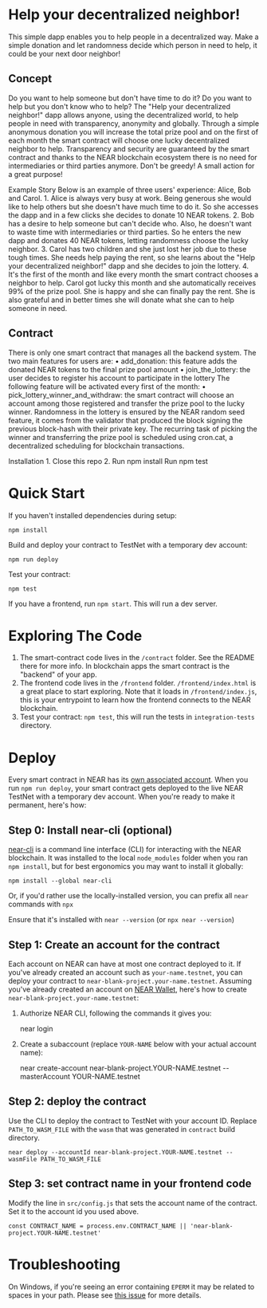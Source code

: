 Help your decentralized neighbor!
==================

This simple dapp enables you to help people in a decentralized way. Make a simple donation and let randomness decide which person in need to help, it could be your next door neighbor!

Concept
-------------------------------------

Do you want to help someone but don't have time to do it? Do you want to help but you don't know who to help?
The "Help your decentralized neighbor!" dapp allows anyone, using the decentralized world, to help people in need with transparency, anonymity and globally.
Through a simple anonymous donation you will increase the total prize pool and on the first of each month the smart contract will choose one lucky decentralized neighbor to help.
Transparency and security are guaranteed by the smart contract and thanks to the NEAR blockchain ecosystem there is no need for intermediaries or third parties anymore.
Don't be greedy! A small action for a great purpose!

Example Story
Below is an example of three users' experience: Alice, Bob and Carol.
	1. Alice is always very busy at work. Being generous she would like to help others but she doesn't have much time to do it. So she accesses the dapp and in a few clicks she decides to donate 10 NEAR tokens.
	2. Bob has a desire to help someone but can't decide who. Also, he doesn't want to waste time with intermediaries or third parties. So he enters the new dapp and donates 40 NEAR tokens, letting randomness choose the lucky neighbor.
	3. Carol has two children and she just lost her job due to these tough times. She needs help paying the rent, so she learns about the "Help your decentralized neighbor!" dapp and she decides to join the lottery.
	4. It's the first of the month and like every month the smart contract chooses a neighbor to help. Carol got lucky this month and she automatically receives 99% of the prize pool. She is happy and she can finally pay the rent. She is also grateful and in better times she will donate what she can to help someone in need.

Contract
-------------------------------------

There is only one smart contract that manages all the backend system.
The two main features for users are:
	• add_donation: this feature adds the donated NEAR tokens to the final prize pool amount
	• join_the_lottery: the user decides to register his account to participate in the lottery
The following feature will be activated every first of the month:
	• pick_lottery_winner_and_withdraw: the smart contract will choose an account among those registered and transfer the prize pool to the lucky winner.
Randomness in the lottery is ensured by the NEAR random seed feature, it comes from the validator that produced the block signing the previous block-hash with their private key.
The recurring task of picking the winner and transferring the prize pool is scheduled using cron.cat, a decentralized scheduling for blockchain transactions.

Installation
	1. Close this repo
	2. Run npm install
Run npm test


Quick Start
===========

If you haven't installed dependencies during setup:

    npm install


Build and deploy your contract to TestNet with a temporary dev account:

    npm run deploy

Test your contract:

    npm test

If you have a frontend, run `npm start`. This will run a dev server.


Exploring The Code
==================

1. The smart-contract code lives in the `/contract` folder. See the README there for
   more info. In blockchain apps the smart contract is the "backend" of your app.
2. The frontend code lives in the `/frontend` folder. `/frontend/index.html` is a great
   place to start exploring. Note that it loads in `/frontend/index.js`,
   this is your entrypoint to learn how the frontend connects to the NEAR blockchain.
3. Test your contract: `npm test`, this will run the tests in `integration-tests` directory.


Deploy
======

Every smart contract in NEAR has its [own associated account][NEAR accounts]. 
When you run `npm run deploy`, your smart contract gets deployed to the live NEAR TestNet with a temporary dev account.
When you're ready to make it permanent, here's how:


Step 0: Install near-cli (optional)
-------------------------------------

[near-cli] is a command line interface (CLI) for interacting with the NEAR blockchain. It was installed to the local `node_modules` folder when you ran `npm install`, but for best ergonomics you may want to install it globally:

    npm install --global near-cli

Or, if you'd rather use the locally-installed version, you can prefix all `near` commands with `npx`

Ensure that it's installed with `near --version` (or `npx near --version`)


Step 1: Create an account for the contract
------------------------------------------

Each account on NEAR can have at most one contract deployed to it. If you've already created an account such as `your-name.testnet`, you can deploy your contract to `near-blank-project.your-name.testnet`. Assuming you've already created an account on [NEAR Wallet], here's how to create `near-blank-project.your-name.testnet`:

1. Authorize NEAR CLI, following the commands it gives you:

      near login

2. Create a subaccount (replace `YOUR-NAME` below with your actual account name):

      near create-account near-blank-project.YOUR-NAME.testnet --masterAccount YOUR-NAME.testnet

Step 2: deploy the contract
---------------------------

Use the CLI to deploy the contract to TestNet with your account ID.
Replace `PATH_TO_WASM_FILE` with the `wasm` that was generated in `contract` build directory.

    near deploy --accountId near-blank-project.YOUR-NAME.testnet --wasmFile PATH_TO_WASM_FILE


Step 3: set contract name in your frontend code
-----------------------------------------------

Modify the line in `src/config.js` that sets the account name of the contract. Set it to the account id you used above.

    const CONTRACT_NAME = process.env.CONTRACT_NAME || 'near-blank-project.YOUR-NAME.testnet'



Troubleshooting
===============

On Windows, if you're seeing an error containing `EPERM` it may be related to spaces in your path. Please see [this issue](https://github.com/zkat/npx/issues/209) for more details.


  [create-near-app]: https://github.com/near/create-near-app
  [Node.js]: https://nodejs.org/en/download/package-manager/
  [jest]: https://jestjs.io/
  [NEAR accounts]: https://docs.near.org/concepts/basics/account
  [NEAR Wallet]: https://wallet.testnet.near.org/
  [near-cli]: https://github.com/near/near-cli
  [gh-pages]: https://github.com/tschaub/gh-pages
